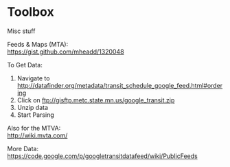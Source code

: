 Toolbox
=======

Misc stuff


Feeds & Maps (MTA):  
https://gist.github.com/mheadd/1320048  

To Get Data:  
1. Navigate to http://datafinder.org/metadata/transit_schedule_google_feed.html#ordering  
2. Click on ftp://gisftp.metc.state.mn.us/google_transit.zip  
3. Unzip data  
4. Start Parsing  

Also for the MTVA:  
http://wiki.mvta.com/

More Data:  
https://code.google.com/p/googletransitdatafeed/wiki/PublicFeeds  
